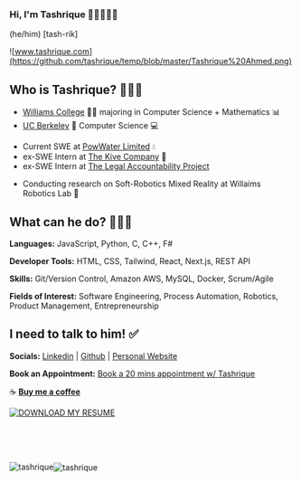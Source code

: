 ### Hi, I'm Tashrique 👋🏻👨🏻‍💻
(he/him) [tash-rik]

![www.tashrique.com](https://github.com/tashrique/temp/blob/master/Tashrique%20Ahmed.png)



## Who is Tashrique? 🤷🏻‍♂️ 

* [Williams College](https://www.williams.edu) 💜🐮 majoring in Computer Science + Mathematics 📊
* [UC Berkeley](https://www.berkeley.edu/) 🐻 Computer Science 💻

- Current SWE at [PowWater Limited](powwater.com) 💧
- ex-SWE Intern at [The Kive Company](https://www.artkiveapp.com) 🎨
- ex-SWE Intern at [The Legal Accountability Project](https://www.legalaccountabilityproject.org/)

* Conducting research on Soft-Robotics Mixed Reality at Willaims Robotics Lab 🤖



## What can he do? 👨🏻‍💼

**Languages:** JavaScript, Python, C, C++, F#

**Developer Tools:** HTML, CSS, Tailwind, React, Next.js, REST API

**Skills:** Git/Version Control, Amazon AWS, MySQL, Docker, Scrum/Agile 

**Fields of Interest:**  Software Engineering, Process Automation, Robotics, Product Management, Entrepreneurship


## I need to talk to him! ✅

**Socials:** [Linkedin](https://linkedin.com/in/tashrique-ahmed) | [Github](https://github.com/tashrique) | [Personal Website](https://www.tashrique.com)

**Book an Appointment:** [Book a 20 mins appointment w/ Tashrique](https://calendar.app.google/9sAf1mgdEw7HRUJc9)

☕ [**Buy me a coffee**](https://buymeacoffee.com/tashrique)

[![DOWNLOAD MY RESUME](https://img.shields.io/badge/DOWNLOAD%20MY%20RESUME-08d665?style=for-the-badge&logo=&logoColor=black)](https://www.tashrique.com/download-cv/) 




<br/>

<br/>
<br/>


<p>
<img align="left" height="180em" src="https://github-readme-stats.vercel.app/api/top-langs/?username=tashrique&layout=compact&theme=dark" alt=tashrique />
<img align="center" height="180em" src="https://github-readme-streak-stats.herokuapp.com/?user=tashrique&theme=dark" alt="tashrique" /></p>


